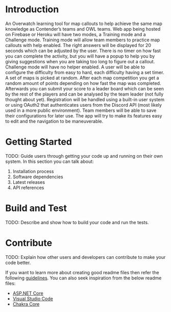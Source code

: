 # Introduction 
An Overwatch learning tool for map callouts to help achieve the same map knowledge as Contender’s teams and OWL teams. Web app being hosted on Firebase or Heroku will have two modes, a Training mode and a Challenge mode. Training mode will allow team members to practice map callouts with help enabled. The right answers will be displayed for 20 seconds which can be adjusted by the user. There is no timer on how fast you can complete the activity, but you will have a popup to help you by giving suggestions when you are taking too long to figure out a callout. Challenge mode will have no helper enabled. A user will be able to configure the difficulty from easy to hard, each difficulty having a set timer. A set of maps is picked at random. After each map competition you get a random amount of points depending on how fast the map was completed. Afterwards you can submit your score to a leader board which can be seen by the rest of the players and can be analysed by the team leader (not fully thought about yet). Registration will be handled using a built-in user system or using OAuth2 that authenticates users from the Discord API (most likely used in a more public environment). Team members will be able to save their configurations for later use. The app will try to make its features easy to edit and the navigation to be maneuverable.

# Getting Started
TODO: Guide users through getting your code up and running on their own system. In this section you can talk about:
1.	Installation process
2.	Software dependencies
3.	Latest releases
4.	API references

# Build and Test
TODO: Describe and show how to build your code and run the tests. 

# Contribute
TODO: Explain how other users and developers can contribute to make your code better. 

If you want to learn more about creating good readme files then refer the following [guidelines](https://docs.microsoft.com/en-us/azure/devops/repos/git/create-a-readme?view=azure-devops). You can also seek inspiration from the below readme files:
- [ASP.NET Core](https://github.com/aspnet/Home)
- [Visual Studio Code](https://github.com/Microsoft/vscode)
- [Chakra Core](https://github.com/Microsoft/ChakraCore)